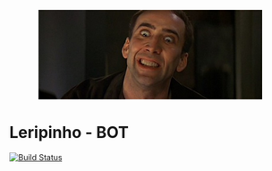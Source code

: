 <p align="center">
  <a>
    <img alt="logo" src="images/leripinho.jpg" width = 400px>
  </a>  
</p>

# Leripinho - BOT

[![Build Status](https://travis-ci.org/felipesena/leripinho-bot.svg?branch=master)](https://travis-ci.org/felipesena/leripinho-bot)
